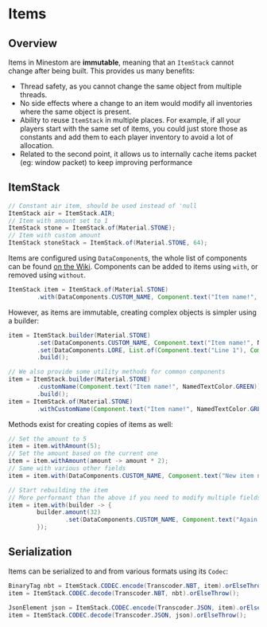 # Items

## Overview

Items in Minestom are **immutable**, meaning that an `ItemStack` cannot change after being built. This provides us many benefits:

- Thread safety, as you cannot change the same object from multiple threads.
- No side effects where a change to an item would modify all inventories where the same object is present.
- Ability to reuse `ItemStack` in multiple places. For example, if all your players start with the same set of items, you could just store those as constants and add them to each player inventory to avoid a lot of allocation.
- Related to the second point, it allows us to internally cache items packet (eg: window packet) to keep improving performance

## ItemStack

```java
// Constant air item, should be used instead of 'null
ItemStack air = ItemStack.AIR;
// Item with amount set to 1
ItemStack stone = ItemStack.of(Material.STONE);
// Item with custom amount
ItemStack stoneStack = ItemStack.of(Material.STONE, 64);
```

Items are configured using `DataComponent`s, the whole list of components can be found [on the Wiki](https://minecraft.wiki/w/Data_component_format). Components can be added to items using `with`, or removed using `without`.

```java
ItemStack item = ItemStack.of(Material.STONE)
        .with(DataComponents.CUSTOM_NAME, Component.text("Item name!", NamedTextColor.GREEN));
```

However, as items are immutable, creating complex objects is simpler using a builder:

```java
item = ItemStack.builder(Material.STONE)
        .set(DataComponents.CUSTOM_NAME, Component.text("Item name!", NamedTextColor.GREEN))
        .set(DataComponents.LORE, List.of(Component.text("Line 1"), Component.text("Line 2")))
        .build();

// We also provide some utility methods for common components
item = ItemStack.builder(Material.STONE)
        .customName(Component.text("Item name!", NamedTextColor.GREEN))
        .build();
item = ItemStack.of(Material.STONE)
        .withCustomName(Component.text("Item name!", NamedTextColor.GREEN))
```

Methods exist for creating copies of items as well:

```java
// Set the amount to 5
item = item.withAmount(5);
// Set the amount based on the current one
item = item.withAmount(amount -> amount * 2);
// Same with various other fields
item = item.with(DataComponents.CUSTOM_NAME, Component.text("New item name!"));

// Start rebuilding the item
// More performant than the above if you need to modify multiple fields
item = item.with(builder -> {
        builder.amount(32)
                .set(DataComponents.CUSTOM_NAME, Component.text("Again..."));
        });
```

## Serialization

Items can be serialized to and from various formats using its `Codec`:

```java
BinaryTag nbt = ItemStack.CODEC.encode(Transcoder.NBT, item).orElseThrow();
item = ItemStack.CODEC.decode(Transcoder.NBT, nbt).orElseThrow();

JsonElement json = ItemStack.CODEC.encode(Transcoder.JSON, item).orElseThrow();
item = ItemStack.CODEC.decode(Transcoder.JSON, json).orElseThrow();
```
